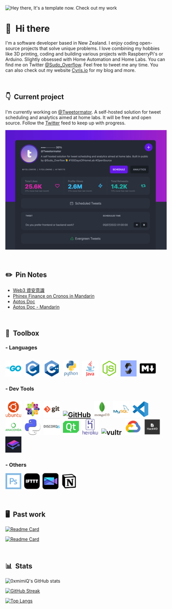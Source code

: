 ![Hey there, It's a template now. Check out my work](https://github.com/CyrisXD/CyrisXD/raw/master/header.gif)

# 👋 &nbsp;Hi there

I'm a software developer based in New Zealand. I enjoy coding open-source projects that solve unique problems. I love combining my hobbies like 3D printing, coding and building various projects with RaspberryPi's or Arduino. Slightly obsessed with Home Automation and Home Labs. You can find me on Twitter [@Sudo_Overflow](https://twitter.com/sudo_overflow). Feel free to tweet me any time. You can also check out my website [Cyris.io](https://Cyris.io) for my blog and more.

&nbsp;

## 👇 &nbsp;Current project

I'm currently working on [@Tweetormator](https://twitter.com/tweetormator). A self-hosted solution for tweet scheduling and analytics aimed at home labs. It will be free and open source. Follow the [Twitter](https://twitter.com/tweetormator) feed to keep up with progress.

![Tweetormator](/assets/tweetormator.jpg)

&nbsp;

## ✏️ &nbsp;Pin Notes

<!-- NOTE-LIST:START -->
- [Web3 資安意識](https://0xmimiq.gitbook.io/web3-zi-an-yi-shi/)
- [Phinex Finance on Cronos in Mandarin](https://app.gitbook.com/s/KD5ucI3LxceJPGHAByrK/bai-pi-shu-yuan-wen/bei-zhu)
- [Aptos Doc](https://aptos.dev/)
- [Aptos Doc - Mandarin](https://wiki.aptos.movemove.org/)
<!-- NOTE-POST-LIST:END -->

&nbsp;

## 🧰 &nbsp;Toolbox
### - Languages
<img src="https://github.com/devicons/devicon/blob/master/icons/go/go-original-wordmark.svg" alt="Golang" width="50" height="50"/> &nbsp;<img  src="https://raw.githubusercontent.com/devicons/devicon/1119b9f84c0290e0f0b38982099a2bd027a48bf1/icons/c/c-original.svg" alt="C" width="50" height="50"/> &nbsp;<img src="https://github.com/devicons/devicon/blob/master/icons/cplusplus/cplusplus-original.svg" alt="CPP" width="50" height="50"/> &nbsp;<img src="https://raw.githubusercontent.com/devicons/devicon/1119b9f84c0290e0f0b38982099a2bd027a48bf1/icons/python/python-original-wordmark.svg" alt="Python" width="50" height="50"/> &nbsp;<img src="https://github.com/devicons/devicon/blob/master/icons/java/java-original-wordmark.svg" alt="java" width="50" height="50"/> &nbsp;<img src="https://github.com/devicons/devicon/blob/master/icons/nodejs/nodejs-original.svg" alt="nodejs" width="50" height="50"/> &nbsp;<img src="/assets/solidity.png" alt="solidity" width="50" height="50" style="background-color:green;"/> &nbsp;<img src="/assets/markdown.png" alt="nodejs" width="50" height="50"/>
---

### - Dev Tools
<a href="https://ubuntu.com/"><img src="https://raw.githubusercontent.com/devicons/devicon/1119b9f84c0290e0f0b38982099a2bd027a48bf1/icons/ubuntu/ubuntu-plain-wordmark.svg" alt="ubuntu" width="50" height="50"/></a> &nbsp;<a href="https://www.centos.org/"><img src="https://github.com/devicons/devicon/blob/master/icons/centos/centos-original.svg" alt="centos" width="50" height="50"/></a> &nbsp;<a href="https://git-scm.com/"><img src="https://raw.githubusercontent.com/devicons/devicon/1119b9f84c0290e0f0b38982099a2bd027a48bf1/icons/git/git-original-wordmark.svg" alt="Git" width="50" height="50"/></a> &nbsp;<a href="https://github.com/"><img src="https://raw.githubusercontent.com/CyrisXD/CyrisXD/master/assets/Github.png" alt="GitHub" width="50" height="50"/></a> &nbsp;<a href="https://www.mongodb.com/"><img src="https://github.com/devicons/devicon/blob/master/icons/mongodb/mongodb-original-wordmark.svg" alt="MongoDB" width="50" height="50"/></a> &nbsp;<img src="https://github.com/devicons/devicon/blob/master/icons/mysql/mysql-original-wordmark.svg" alt="MySQL" width="50" height="50"/> &nbsp;<img src="https://raw.githubusercontent.com/devicons/devicon/1119b9f84c0290e0f0b38982099a2bd027a48bf1/icons/vscode/vscode-original.svg" alt="VSCode" width="50" height="50"/> &nbsp;<img src="https://raw.githubusercontent.com/devicons/devicon/1119b9f84c0290e0f0b38982099a2bd027a48bf1/icons/anaconda/anaconda-original-wordmark.svg" alt="Anaconda" width="50" height="50"/> &nbsp;<a href="https://docs.pycord.dev/en/stable/"><img src="/assets/pycord.png" alt="pycord" width="50" height="50"/></a> &nbsp;<img src="https://github.com/devicons/devicon/blob/master/icons/discordjs/discordjs-original-wordmark.svg" alt="DiscordJS" width="50" height="50"/> &nbsp;<img src="https://github.com/devicons/devicon/blob/master/icons/qt/qt-original.svg" alt="Qt" width="50" height="50"/> &nbsp;<img src="https://github.com/devicons/devicon/blob/master/icons/heroku/heroku-original-wordmark.svg" alt="heroku" width="50" height="50"/> &nbsp;<img src="https://www.vultr.com/favicon/android-chrome-512x512.png" alt="vultr" width="50" height="50"/> &nbsp;<img src="https://github.com/devicons/devicon/blob/master/icons/googlecloud/googlecloud-original.svg" alt="gcp" width="50" height="50"/> &nbsp;<img src="/assets/HackMD.png" alt="HackMD" width="50" height="50"/> &nbsp;<img src="/assets/gitbook.png" alt="gitbook" width="50" height="50"/>
---

### - Others
<img src="https://raw.githubusercontent.com/devicons/devicon/1119b9f84c0290e0f0b38982099a2bd027a48bf1/icons/photoshop/photoshop-line.svg" alt="Photoshop" width="50" height="50"/> &nbsp;<img src="/assets/ifttt.png" alt="ifttt" width="50" height="50"/> &nbsp;<img src="/assets/PowerDirector.png" alt="PowerDirector" width="50" height="50"/> &nbsp;<img src="/assets/Notion.png" alt="Notion" width="50" height="50"/>


&nbsp;

## 🖥 &nbsp;Past work

[![Readme Card](https://github-readme-stats.vercel.app/api/pin/?username=0xmimiQ&repo=eb_supporter&bg_color=0d1116&title_color=ce09ec&text_color=a4aacb&icon_color=007ec6)](https://github.com/0xmimiQ/eb_supporter) 
&nbsp;

[![Readme Card](https://github-readme-stats.vercel.app/api/pin/?username=0xmimiQ&repo=pyppeteer-use-case&bg_color=0d1116&title_color=ce09ec&text_color=a4aacb&icon_color=007ec6)](https://github.com/0xmimiQ/pyppeteer-use-case)

&nbsp;

## 📊 &nbsp;Stats

![0xmimiQ's GitHub stats](https://github-readme-stats.vercel.app/api?username=0xmimiQ&show_icons=true&bg_color=282339&border_color=6746DD&title_color=A835DD&text_color=DDDDDD&count_private=true&cache_seconds=1800&hide=contribs,prs)

[![GitHub Streak](https://github-readme-streak-stats.herokuapp.com?user=0xmimiQ&ring=A835DD&background=282339&fire=DD4BC2&border=6746DD&stroke=895DDD&currStreakLabel=6A7CDD&dates=A540DD&sideLabels=6A7CDD&currStreakNum=DDDDDD&sideNums=DDDDDD)](https://git.io/streak-stats)

[![Top Langs](https://github-readme-stats.vercel.app/api/top-langs/?username=0xmimiQ&layout=compact&bg_color=282339&border_color=6746DD&title_color=A835DD&text_color=DDDDDD&card_width=445)](https://github.com/anuraghazra/github-readme-stats)
